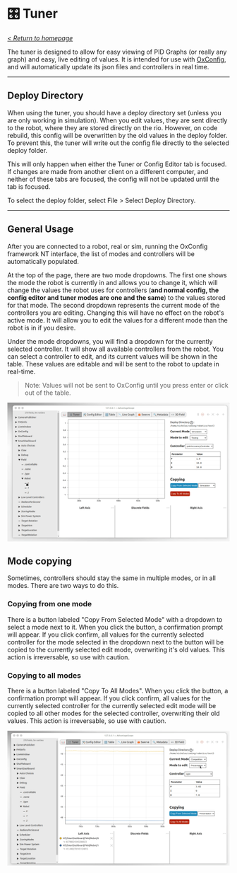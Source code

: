 # 🎛 Tuner

_[< Return to homepage](/docs/INDEX.md)_

The tuner is designed to allow for easy viewing of PID Graphs (or really any graph) and easy, live editing of values. It is intended for use with [OxConfig](https://github.com/FRCTeam3044/OxConfig), and will automatically update its json files and controllers in real time.

---

## Deploy Directory

When using the tuner, you should have a deploy directory set (unless you are only working in simulation). When you edit values, they are sent directly to the robot, where they are stored directly on the rio. However, on code rebuild, this config will be overwritten by the old values in the deploy folder. To prevent this, the tuner will write out the config file directly to the selected deploy folder.

This will only happen when either the Tuner or Config Editor tab is focused. If changes are made from another client on a different computer, and neither of these tabs are focused, the config will not be updated until the tab is focused.

To select the deploy folder, select File > Select Deploy Directory.

---

## General Usage

After you are connected to a robot, real or sim, running the OxConfig framework NT interface, the list of modes and controllers will be automatically populated.

At the top of the page, there are two mode dropdowns. The first one shows the mode the robot is currently in and allows you to change it, which will change the values the robot uses for controllers (**and normal config, the config editor and tuner modes are one and the same**) to the values stored for that mode. The second dropdown represents the current mode of the controllers you are editing. Changing this will have no effect on the robot's active mode. It will allow you to edit the values for a different mode than the robot is in if you desire.

Under the mode dropdowns, you will find a dropdown for the currently selected controller. It will show all available controllers from the robot. You can select a controller to edit, and its current values will be shown in the table. These values are editable and will be sent to the robot to update in real-time.

> Note: Values will not be sent to OxConfig until you press enter or click out of the table.

![Tuner Demo](/docs/resources/tuner/tuner-1.gif)

## Mode copying

Sometimes, controllers should stay the same in multiple modes, or in all modes. There are two ways to do this.

### Copying from one mode

There is a button labeled "Copy From Selected Mode" with a dropdown to select a mode next to it. When you click the button, a confirmation prompt will appear. If you click confirm, all values for the currently selected controller for the mode selected in the dropdown next to the button will be copied to the currently selected edit mode, overwriting it's old values. This action is irreversable, so use with caution.

### Copying to all modes

There is a button labeled "Copy To All Modes". When you click the button, a confirmation prompt will appear. If you click confirm, all values for the currently selected controller for the currently selected edit mode will be copied to all other modes for the selected controller, overwriting their old values. This action is irreversable, so use with caution.

![Tuner Copying Demo](/docs/resources/tuner/tuner-2.gif)
